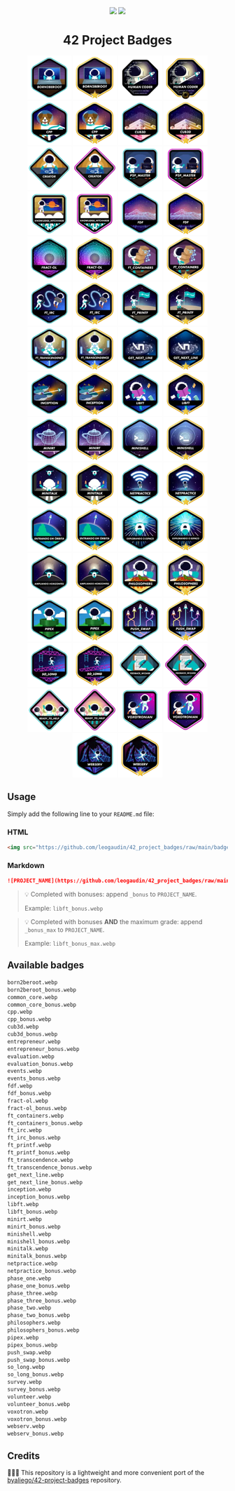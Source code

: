 <div align="center">
	<img src="https://img.shields.io/badge/average_size-5.95_KB-success" />
	<img src="https://img.shields.io/badge/format-WebP-success" />
	<h1>42 Project Badges</h1>
	<img src="badges/born2beroot.webp" width="100" width="100" />
	<img src="badges/born2beroot_bonus.webp" width="100" />
	<img src="badges/common_core.webp" width="100" />
	<img src="badges/common_core_bonus.webp" width="100" />
	<img src="badges/cpp.webp" width="100" />
	<img src="badges/cpp_bonus.webp" width="100" />
	<img src="badges/cub3d.webp" width="100" />
	<img src="badges/cub3d_bonus.webp" width="100" />
	<img src="badges/entrepreneur.webp" width="100" />
	<img src="badges/entrepreneur_bonus.webp" width="100" />
	<img src="badges/evaluation.webp" width="100" />
	<img src="badges/evaluation_bonus.webp" width="100" />
	<img src="badges/events.webp" width="100" />
	<img src="badges/events_bonus.webp" width="100" />
	<img src="badges/fdf.webp" width="100" />
	<img src="badges/fdf_bonus.webp" width="100" />
	<img src="badges/fract-ol.webp" width="100" />
	<img src="badges/fract-ol_bonus.webp" width="100" />
	<img src="badges/ft_containers.webp" width="100" />
	<img src="badges/ft_containers_bonus.webp" width="100" />
	<img src="badges/ft_irc.webp" width="100" />
	<img src="badges/ft_irc_bonus.webp" width="100" />
	<img src="badges/ft_printf.webp" width="100" />
	<img src="badges/ft_printf_bonus.webp" width="100" />
	<img src="badges/ft_transcendence.webp" width="100" />
	<img src="badges/ft_transcendence_bonus.webp" width="100" />
	<img src="badges/get_next_line.webp" width="100" />
	<img src="badges/get_next_line_bonus.webp" width="100" />
	<img src="badges/inception.webp" width="100" />
	<img src="badges/inception_bonus.webp" width="100" />
	<img src="badges/libft.webp" width="100" />
	<img src="badges/libft_bonus.webp" width="100" />
	<img src="badges/minirt.webp" width="100" />
	<img src="badges/minirt_bonus.webp" width="100" />
	<img src="badges/minishell.webp" width="100" />
	<img src="badges/minishell_bonus.webp" width="100" />
	<img src="badges/minitalk.webp" width="100" />
	<img src="badges/minitalk_bonus.webp" width="100" />
	<img src="badges/netpractice.webp" width="100" />
	<img src="badges/netpractice_bonus.webp" width="100" />
	<img src="badges/phase_one.webp" width="100" />
	<img src="badges/phase_one_bonus.webp" width="100" />
	<img src="badges/phase_three.webp" width="100" />
	<img src="badges/phase_three_bonus.webp" width="100" />
	<img src="badges/phase_two.webp" width="100" />
	<img src="badges/phase_two_bonus.webp" width="100" />
	<img src="badges/philosophers.webp" width="100" />
	<img src="badges/philosophers_bonus.webp" width="100" />
	<img src="badges/pipex.webp" width="100" />
	<img src="badges/pipex_bonus.webp" width="100" />
	<img src="badges/push_swap.webp" width="100" />
	<img src="badges/push_swap_bonus.webp" width="100" />
	<img src="badges/so_long.webp" width="100" />
	<img src="badges/so_long_bonus.webp" width="100" />
	<img src="badges/survey.webp" width="100" />
	<img src="badges/survey_bonus.webp" width="100" />
	<img src="badges/volunteer.webp" width="100" />
	<img src="badges/volunteer_bonus.webp" width="100" />
	<img src="badges/voxotron.webp" width="100" />
	<img src="badges/voxotron_bonus.webp" width="100" />
	<img src="badges/webserv.webp" width="100" />
	<img src="badges/webserv_bonus.webp" width="100" />
</div>

## Usage

Simply add the following line to your `README.md` file:

### HTML
```html
<img src="https://github.com/leogaudin/42_project_badges/raw/main/badges/PROJECT_NAME.webp"/>
```
### Markdown

```md
![PROJECT_NAME](https://github.com/leogaudin/42_project_badges/raw/main/badges/PROJECT_NAME.webp)
```

> 💡 Completed with bonuses: append `_bonus` to `PROJECT_NAME`.
>
> Example: `libft_bonus.webp`

> 💡 Completed with bonuses **AND** the maximum grade: append `_bonus_max` to `PROJECT_NAME`.
>
> Example: `libft_bonus_max.webp`

## Available badges

```bash
born2beroot.webp
born2beroot_bonus.webp
common_core.webp
common_core_bonus.webp
cpp.webp
cpp_bonus.webp
cub3d.webp
cub3d_bonus.webp
entrepreneur.webp
entrepreneur_bonus.webp
evaluation.webp
evaluation_bonus.webp
events.webp
events_bonus.webp
fdf.webp
fdf_bonus.webp
fract-ol.webp
fract-ol_bonus.webp
ft_containers.webp
ft_containers_bonus.webp
ft_irc.webp
ft_irc_bonus.webp
ft_printf.webp
ft_printf_bonus.webp
ft_transcendence.webp
ft_transcendence_bonus.webp
get_next_line.webp
get_next_line_bonus.webp
inception.webp
inception_bonus.webp
libft.webp
libft_bonus.webp
minirt.webp
minirt_bonus.webp
minishell.webp
minishell_bonus.webp
minitalk.webp
minitalk_bonus.webp
netpractice.webp
netpractice_bonus.webp
phase_one.webp
phase_one_bonus.webp
phase_three.webp
phase_three_bonus.webp
phase_two.webp
phase_two_bonus.webp
philosophers.webp
philosophers_bonus.webp
pipex.webp
pipex_bonus.webp
push_swap.webp
push_swap_bonus.webp
so_long.webp
so_long_bonus.webp
survey.webp
survey_bonus.webp
volunteer.webp
volunteer_bonus.webp
voxotron.webp
voxotron_bonus.webp
webserv.webp
webserv_bonus.webp
```


## Credits

🙇🏻‍♂️ This repository is a lightweight and more convenient port of the [byaliego/42-project-badges](https://github.com/byaliego/42-project-badges) repository.
